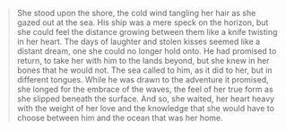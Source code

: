 > She stood upon the shore, the cold wind tangling her hair as she gazed out at the sea. His ship was a mere speck on the horizon, but she could feel the distance growing between them like a knife twisting in her heart. The days of laughter and stolen kisses seemed like a distant dream, one she could no longer hold onto. He had promised to return, to take her with him to the lands beyond, but she knew in her bones that he would not. The sea called to him, as it did to her, but in different tongues. While he was drawn to the adventure it promised, she longed for the embrace of the waves, the feel of her true form as she slipped beneath the surface. And so, she waited, her heart heavy with the weight of her love and the knowledge that she would have to choose between him and the ocean that was her home.
